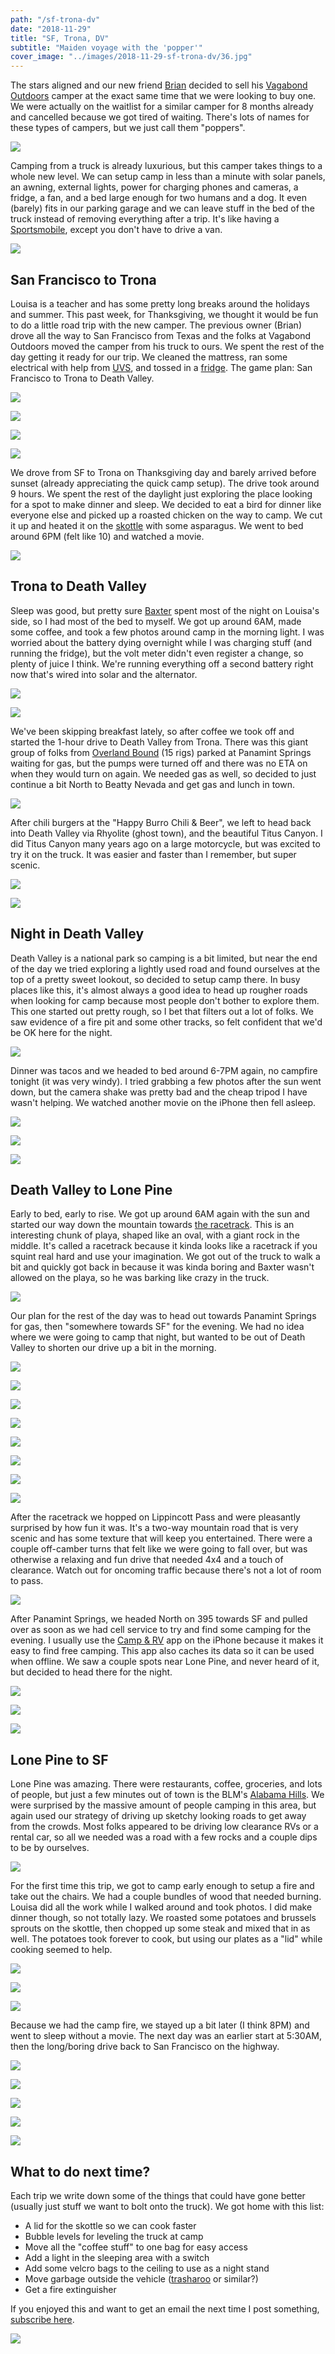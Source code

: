 ```yaml
---
path: "/sf-trona-dv"
date: "2018-11-29"
title: "SF, Trona, DV"
subtitle: "Maiden voyage with the 'popper'"
cover_image: "../images/2018-11-29-sf-trona-dv/36.jpg"
---
```


<div class='text'>

The stars aligned and our new friend
[Brian](https://www.instagram.com/danneskjold01/) decided to sell his [Vagabond
Outdoors](https://vagabondoutdoors.com/) camper at the exact same time that we
were looking to buy one. We were actually on the waitlist for a similar camper
for 8 months already and cancelled because we got tired of waiting. There's
lots of names for these types of campers, but we just call them "poppers".

</div>

![](../images/2018-11-29-sf-trona-dv/02.jpg)

<div class='text'>

Camping from a truck is already luxurious, but this camper takes things to a
whole new level. We can setup camp in less than a minute with solar panels, an
awning, external lights, power for charging phones and cameras, a fridge, a
fan, and a bed large enough for two humans and a dog. It even (barely) fits in
our parking garage and we can leave stuff in the bed of the truck instead of
removing everything after a trip. It's like having a
[Sportsmobile](https://sportsmobile.com/), except you don't have to drive a
van.

</div>

![](../images/2018-11-29-sf-trona-dv/03.jpg)

<div class='text'>

## San Francisco to Trona

Louisa is a teacher and has some pretty long breaks around the holidays and
summer. This past week, for Thanksgiving, we thought it would be fun to do a
little road trip with the new camper. The previous owner (Brian) drove all the
way to San Francisco from Texas and the folks at Vagabond Outdoors moved the
camper from his truck to ours. We spent the rest of the day getting it ready
for our trip. We cleaned the mattress, ran some electrical with help from
[UVS](https://www.instagram.com/uvs650/), and tossed in a
[fridge](http://www.arbusa.com/portable-fridge-freezers). The game plan: San
Francisco to Trona to Death Valley.

</div>

![](../images/2018-11-29-sf-trona-dv/04.jpg)

![](../images/2018-11-29-sf-trona-dv/05.jpg)

![](../images/2018-11-29-sf-trona-dv/06.jpg)

![](../images/2018-11-29-sf-trona-dv/07.jpg)

<div class='text'>

We drove from SF to Trona on Thanksgiving day and barely arrived before sunset
(already appreciating the quick camp setup). The drive took around 9 hours. We
spent the rest of the daylight just exploring the place looking for a spot to
make dinner and sleep. We decided to eat a bird for dinner like everyone else
and picked up a roasted chicken on the way to camp. We cut it up and heated it
on the
[skottle](https://tembotusk.myshopify.com/collections/frontpage/products/tembotusk-skottle-kit-1)
with some asparagus. We went to bed around 6PM (felt like 10) and watched a
movie.

</div>

![](../images/2018-11-29-sf-trona-dv/08.jpg)

<div class='text'>

## Trona to Death Valley

Sleep was good, but pretty sure
[Baxter](https://www.instagram.com/baxter.p.hunt/) spent most of the night on
Louisa's side, so I had most of the bed to myself. We got up around 6AM, made
some coffee, and took a few photos around camp in the morning light. I was
worried about the battery dying overnight while I was charging stuff (and
running the fridge), but the volt meter didn't even register a change, so
plenty of juice I think. We're running everything off a second battery right
now that's wired into solar and the alternator.

</div>

![](../images/2018-11-29-sf-trona-dv/09.jpg)

![](../images/2018-11-29-sf-trona-dv/10.jpg)

<div class='text'>

We've been skipping breakfast lately, so after coffee we took off and started
the 1-hour drive to Death Valley from Trona. There was this giant group of
folks from [Overland Bound](https://overlandbound.com) (15 rigs) parked at
Panamint Springs waiting for gas, but the pumps were turned off and there was
no ETA on when they would turn on again. We needed gas as well, so decided to
just continue a bit North to Beatty Nevada and get gas and lunch in town.

</div>

![](../images/2018-11-29-sf-trona-dv/11.jpg)

<div class='text'>

After chili burgers at the "Happy Burro Chili & Beer", we left to head back
into Death Valley via Rhyolite (ghost town), and the beautiful Titus Canyon. I
did Titus Canyon many years ago on a large motorcycle, but was excited to try
it on the truck. It was easier and faster than I remember, but super scenic.

</div>

![](../images/2018-11-29-sf-trona-dv/12.jpg)

![](../images/2018-11-29-sf-trona-dv/13.jpg)

<div class='text'>

## Night in Death Valley

Death Valley is a national park so camping is a bit limited, but near the end
of the day we tried exploring a lightly used road and found ourselves at the
top of a pretty sweet lookout, so decided to setup camp there. In busy places
like this, it's almost always a good idea to head up rougher roads when looking
for camp because most people don't bother to explore them. This one started out
pretty rough, so I bet that filters out a lot of folks. We saw evidence of a
fire pit and some other tracks, so felt confident that we'd be OK here for the
night.

</div>

![](../images/2018-11-29-sf-trona-dv/14.jpg)

<div class='text'>

Dinner was tacos and we headed to bed around 6-7PM again, no campfire tonight
(it was very windy). I tried grabbing a few photos after the sun went down, but
the camera shake was pretty bad and the cheap tripod I have wasn't helping. We
watched another movie on the iPhone then fell asleep.

</div>

![](../images/2018-11-29-sf-trona-dv/15.jpg)

![](../images/2018-11-29-sf-trona-dv/16.jpg)

![](../images/2018-11-29-sf-trona-dv/17.jpg)

<div class='text'>

## Death Valley to Lone Pine

Early to bed, early to rise. We got up around 6AM again with the sun and
started our way down the mountain towards [the
racetrack](https://www.nps.gov/deva/planyourvisit/the-racetrack.htm). This is
an interesting chunk of playa, shaped like an oval, with a giant rock in the
middle. It's called a racetrack because it kinda looks like a racetrack if you
squint real hard and use your imagination. We got out of the truck to walk a
bit and quickly got back in because it was kinda boring and Baxter wasn't
allowed on the playa, so he was barking like crazy in the truck.

</div>

![](../images/2018-11-29-sf-trona-dv/18.jpg)

<div class='text'>

Our plan for the rest of the day was to head out towards Panamint Springs for
gas, then "somewhere towards SF" for the evening. We had no idea where we were
going to camp that night, but wanted to be out of Death Valley to shorten our
drive up a bit in the morning.

</div>

![](../images/2018-11-29-sf-trona-dv/19.jpg)

![](../images/2018-11-29-sf-trona-dv/20.jpg)

![](../images/2018-11-29-sf-trona-dv/21.jpg)

![](../images/2018-11-29-sf-trona-dv/22.jpg)

![](../images/2018-11-29-sf-trona-dv/23.jpg)

![](../images/2018-11-29-sf-trona-dv/24.jpg)

![](../images/2018-11-29-sf-trona-dv/25.jpg)

![](../images/2018-11-29-sf-trona-dv/26.jpg)

<div class='text'>

After the racetrack we hopped on Lippincott Pass and were pleasantly surprised
by how fun it was. It's a two-way mountain road that is very scenic and has
some texture that will keep you entertained. There were a couple off-camber
turns that felt like we were going to fall over, but was otherwise a relaxing
and fun drive that needed 4x4 and a touch of clearance. Watch out for oncoming
traffic because there's not a lot of room to pass.

</div>

![](../images/2018-11-29-sf-trona-dv/27.jpg)

<div class='text'>

After Panamint Springs, we headed North on 395 towards SF and pulled over as
soon as we had cell service to try and find some camping for the evening. I
usually use the [Camp &
RV](https://itunes.apple.com/us/app/camp-rv-tents-to-rv-parks/id370820516?mt=8)
app on the iPhone because it makes it easy to find free camping. This app also
caches its data so it can be used when offline. We saw a couple spots near Lone
Pine, and never heard of it, but decided to head there for the night.

</div>

![](../images/2018-11-29-sf-trona-dv/28.jpg)

![](../images/2018-11-29-sf-trona-dv/29.jpg)

![](../images/2018-11-29-sf-trona-dv/30.jpg)

<div class='text'>

## Lone Pine to SF

Lone Pine was amazing. There were restaurants, coffee, groceries, and lots of
people, but just a few minutes out of town is the BLM's [Alabama
Hills](https://www.blm.gov/visit/alabama-hills). We were surprised by the
massive amount of people camping in this area, but again used our strategy of
driving up sketchy looking roads to get away from the crowds.  Most folks
appeared to be driving low clearance RVs or a rental car, so all we needed was
a road with a few rocks and a couple dips to be by ourselves.

</div>

![](../images/2018-11-29-sf-trona-dv/31.jpg)

<div class='text'>

For the first time this trip, we got to camp early enough to setup a fire and
take out the chairs. We had a couple bundles of wood that needed burning.
Louisa did all the work while I walked around and took photos. I did make
dinner though, so not totally lazy. We roasted some potatoes and brussels
sprouts on the skottle, then chopped up some steak and mixed that in as well.
The potatoes took forever to cook, but using our plates as a "lid" while
cooking seemed to help.

</div>

![](../images/2018-11-29-sf-trona-dv/32.jpg)

![](../images/2018-11-29-sf-trona-dv/33.jpg)

![](../images/2018-11-29-sf-trona-dv/34.jpg)

<div class='text'>

Because we had the camp fire, we stayed up a bit later (I think 8PM) and went
to sleep without a movie. The next day was an earlier start at 5:30AM, then the
long/boring drive back to San Francisco on the highway.

</div>

![](../images/2018-11-29-sf-trona-dv/35.jpg)

![](../images/2018-11-29-sf-trona-dv/36.jpg)

![](../images/2018-11-29-sf-trona-dv/37.jpg)

![](../images/2018-11-29-sf-trona-dv/38.jpg)

![](../images/2018-11-29-sf-trona-dv/39.jpg)

<div class='text'>

## What to do next time?

Each trip we write down some of the things that could have gone better (usually
just stuff we want to bolt onto the truck). We got home with this list:

- A lid for the skottle so we can cook faster
- Bubble levels for leveling the truck at camp
- Move all the "coffee stuff" to one bag for easy access
- Add a light in the sleeping area with a switch
- Add some velcro bags to the ceiling to use as a night stand
- Move garbage outside the vehicle
  ([trasharoo](http://www.trasharoo.com/TRASHAROO%20/About.html) or similar?)
- Get a fire extinguisher

If you enjoyed this and want to get an email the next time I post something,
[subscribe here](/follow/).

</div>

![](../images/2018-11-29-sf-trona-dv/40.jpg)
